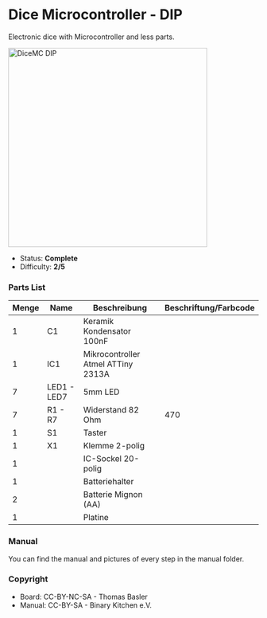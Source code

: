 # Dice Microcontroller - DIP
Electronic dice with Microcontroller and less parts.

<img src="manual/images/IMG__20180630_210727.jpg" width=400px alt="DiceMC DIP">

- Status: **Complete**
- Difficulty: **2/5**

### Parts List

| Menge | Name            | Beschreibung                       | Beschriftung/Farbcode |
|-------|-----------------|------------------------------------|-----------------------|
| 1     | C1              | Keramik Kondensator 100nF          |                       |
| 1     | IC1             | Mikrocontroller Atmel ATTiny 2313A |                       |
| 7     | LED1 - LED7     | 5mm LED                            |                       |
| 7     | R1 - R7         | Widerstand 82 Ohm                  | 470                   |
| 1     | S1              | Taster                             |                       |
| 1     | X1              | Klemme 2-polig                     |                       |
| 1     |                 | IC-Sockel 20-polig                 |                       |
| 1     |                 | Batteriehalter                     |                       |
| 2     |                 | Batterie Mignon (AA)               |                       |
| 1     |                 | Platine                            |                       |

### Manual
You can find the manual and pictures of every step in the manual folder.

### Copyright
- Board: CC-BY-NC-SA - Thomas Basler
- Manual: CC-BY-SA - Binary Kitchen e.V.
